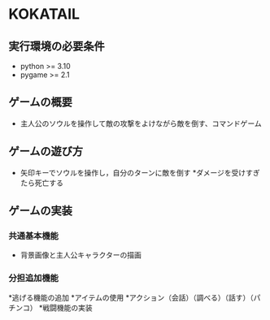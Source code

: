 # KOKATAIL

## 実行環境の必要条件
* python >= 3.10
* pygame >= 2.1

## ゲームの概要
* 主人公のソウルを操作して敵の攻撃をよけながら敵を倒す、コマンドゲーム

## ゲームの遊び方
* 矢印キーでソウルを操作し，自分のターンに敵を倒す
*ダメージを受けすぎたら死亡する

## ゲームの実装
### 共通基本機能
* 背景画像と主人公キャラクターの描画

### 分担追加機能
*逃げる機能の追加
*アイテムの使用
*アクション（会話）（調べる）（話す）（パチンコ）
*戦闘機能の実装